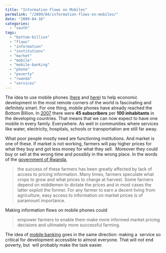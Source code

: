 ```yaml
---
title: "Information Flows on Mobiles"
permalink: "/2009/04/information-flows-on-mobiles/"
date: "2009-04-16"
categories: 
  - "south"
tags: 
  - "bottom-billion"
  - "flows"
  - "information"
  - "institutions"
  - "market"
  - "mobile"
  - "mobile-banking"
  - "phone"
  - "poverty"
  - "rwanda"
  - "services"
---
```


The idea to use mobile phones ([here](http://bottombillion.com/2009/04/leapfrogging-technology-and-rwandas-knowledgebase/) and [here](http://bottombillion.com/2009/02/banking-at-the-bottom-of-the-pyramid/)) to help economic development in the most remote corners of the world is fascinating and definitely smart. For one thing, mobile phones have already reached the Bottom Billion. In [2007](http://en.wikipedia.org/wiki/Mobile_phone) there were **45 subscribers** per **100 inhabitants** in the developing countries. That means that we can now expect to have one mobile in every family. Everywhere. As well in communities where services like water, electricity, hospitals, schools or transportation are still far away.

What poor people mostly need are functioning institutions. And market is one of these. If market is not working, farmers will pay higher prices for what they buy and got less money for what they sell.  Moreover they could buy or sell at the wrong time and possibly in the wrong place. In the words of the [government of Rwanda](http://www.rwandagateway.org/article.php3?id_article=9669),

> the success of these farmers has been greatly affected by lack of access to pricing information. Many times, farmers speculate what crops to grow and what prices to charge at harvest. Some farmers depend on middlemen to dictate the prices and in most cases the latter exploit the former. For any farmer to earn a decent living from agriculture, easy access to information on market prices is of paramount importance.

Making information flows on mobile phones could

> empower farmers to enable them make more informed market pricing decisions and ultimately more successful farming.

The idea of [mobile banking](http://safaricom.co.ke/index.php?id=745) goes in the same direction: making a  service so critical for development accessible to almost everyone. That will not end poverty, but  will probably make the task easier.
